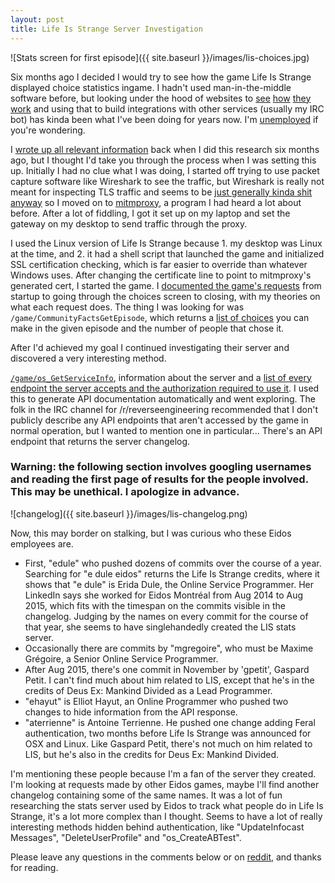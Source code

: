 ```yaml
---
layout: post
title: Life Is Strange Server Investigation
---
```


![Stats screen for first episode]({{ site.baseurl }}/images/lis-choices.jpg)

Six months ago I decided I would try to see how the game Life Is Strange displayed choice statistics ingame. I hadn't used man-in-the-middle software before, but looking under the hood of websites to [see](https://github.com/blha303/getlyrics) [how](https://github.com/blha303/watchshow) [they](https://github.com/blha303/factorio-serverlist) [work](https://gist.github.com/blha303/a3aa964af48378768aab787daaaab8c7) and using that to build integrations with other services (usually my IRC bot) has kinda been what I've been doing for years now. I'm [unemployed](https://stackoverflow.com/story/blha303) if you're wondering.

I [wrote up all relevant information](https://gist.github.com/blha303/101e0db0bf63ea07b1f55862947c9065) back when I did this research six months ago, but I thought I'd take you through the process when I was setting this up. Initially I had no clue what I was doing, I started off trying to use packet capture software like Wireshark to see the traffic, but Wireshark is really not meant for inspecting TLS traffic and seems to be [just generally kinda shit anyway](https://gist.github.com/blha303/724bcc828da9a29947c39e168a540b7a) so I moved on to [mitmproxy](https://mitmproxy.org/), a program I had heard a lot about before. After a lot of fiddling, I got it set up on my laptop and set the gateway on my desktop to send traffic through the proxy.

I used the Linux version of Life Is Strange because 1. my desktop was Linux at the time, and 2. it had a shell script that launched the game and initialized SSL certification checking, which is far easier to override than whatever Windows uses. After changing the certificate line to point to mitmproxy's generated cert, I started the game. I [documented the game's requests](https://gist.github.com/blha303/101e0db0bf63ea07b1f55862947c9065#on-game-start) from startup to going through the choices screen to closing, with my theories on what each request does. The thing I was looking for was `/game/CommunityFactsGetEpisode`, which returns a [list of choices](https://gist.github.com/blha303/cec90d1d2e351c33d39ddddd880cd252) you can make in the given episode and the number of people that chose it.

After I'd achieved my goal I continued investigating their server and discovered a very interesting method.

[`/game/os_GetServiceInfo`](https://gist.github.com/blha303/8c5b925f95c23c08197ac3a82e1bee15), information about the server and a [list of every endpoint the server accepts and the authorization required to use it](https://gist.github.com/blha303/101e0db0bf63ea07b1f55862947c9065#file-zgenerateddocs-md). I used this to generate API documentation automatically and went exploring. The folk in the IRC channel for /r/reverseengineering recommended that I don't publicly describe any API endpoints that aren't accessed by the game in normal operation, but I wanted to mention one in particular... There's an API endpoint that returns the server changelog.

### Warning: the following section involves googling usernames and reading the first page of results for the people involved. This may be unethical. I apologize in advance.

![changelog]({{ site.baseurl }}/images/lis-changelog.png)

Now, this may border on stalking, but I was curious who these Eidos employees are.

* First, "edule" who pushed dozens of commits over the course of a year. Searching for "e dule eidos" returns the Life Is Strange credits, where it shows that "e dule" is Erida Dule, the Online Service Programmer. Her LinkedIn says she worked for Eidos Montréal from Aug 2014 to Aug 2015, which fits with the timespan on the commits visible in the changelog. Judging by the names on every commit for the course of that year, she seems to have singlehandedly created the LIS stats server.
* Occasionally there are commits by "mgregoire", who must be Maxime Grégoire, a Senior Online Service Programmer.
* After Aug 2015, there's one commit in November by 'gpetit', Gaspard Petit. I can't find much about him related to LIS, except that he's in the credits of Deus Ex: Mankind Divided as a Lead Programmer.
* "ehayut" is Elliot Hayut, an Online Programmer who pushed two changes to hide information from the API response.
* "aterrienne" is Antoine Terrienne. He pushed one change adding Feral authentication, two months before Life Is Strange was announced for OSX and Linux. Like Gaspard Petit, there's not much on him related to LIS, but he's also in the credits for Deus Ex: Mankind Divided.

I'm mentioning these people because I'm a fan of the server they created. I'm looking at requests made by other Eidos games, maybe I'll find another changelog containing some of the same names. It was a lot of fun researching the stats server used by Eidos to track what people do in Life Is Strange, it's a lot more complex than I thought. Seems to have a lot of really interesting methods hidden behind authentication, like "UpdateInfocast Messages", "DeleteUserProfile" and "os\_CreateABTest".

Please leave any questions in the comments below or on [reddit](https://reddit.com/domain/blog.b303.me), and thanks for reading.
